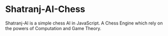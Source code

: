 # Shatranj-AI-Chess
Shatranj-AI is a simple chess AI in JavaScript. A Chess Engine which rely on the powers of Computation and Game Theory.
